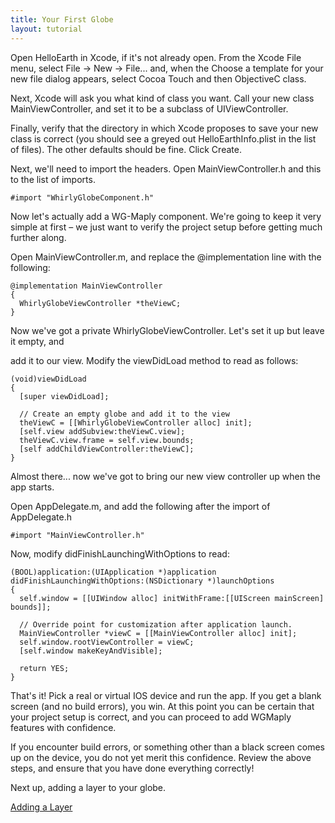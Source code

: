 ```yaml
---
title: Your First Globe
layout: tutorial
---
```


Open HelloEarth in Xcode, if it's not already open. From the Xcode File menu, select File → New → File... and, when the Choose a template for your new file dialog appears, select Cocoa Touch and then Objective­C class.

Next, Xcode will ask you what kind of class you want. Call your new class MainViewController, and set it to be a subclass of UIViewController.

Finally, verify that the directory in which Xcode proposes to save your new class is correct (you should see a greyed ­out HelloEarth­Info.plist in the list of files). The other defaults should be fine. Click Create.

Next, we'll need to import the headers. Open MainViewController.h and this to the list of imports.

~~~objc
#import "WhirlyGlobeComponent.h"
~~~

Now let's actually add a WG-­Maply component. We're going to keep it very simple at first – we just want to verify the project setup before getting much further along.

Open MainViewController.m, and replace the @implementation line with the following:

~~~objc
@implementation MainViewController
{
  WhirlyGlobeViewController *theViewC;
}
~~~

Now we've got a private WhirlyGlobeViewController. Let's set it up but leave it empty, and

add it to our view. Modify the viewDidLoad method to read as follows:

~~~objc
(void)viewDidLoad
{
  [super viewDidLoad];

  // Create an empty globe and add it to the view
  theViewC = [[WhirlyGlobeViewController alloc] init];
  [self.view addSubview:theViewC.view];
  theViewC.view.frame = self.view.bounds;
  [self addChildViewController:theViewC];
}
~~~

Almost there... now we've got to bring our new view controller up when the app starts.

Open AppDelegate.m, and add the following after the import of AppDelegate.h

~~~objc
#import "MainViewController.h"
~~~

Now, modify didFinishLaunchingWithOptions to read:

~~~objc
(BOOL)application:(UIApplication *)application didFinishLaunchingWithOptions:(NSDictionary *)launchOptions
{
  self.window = [[UIWindow alloc] initWithFrame:[[UIScreen mainScreen] bounds]];

  // Override point for customization after application launch.
  MainViewController *viewC = [[MainViewController alloc] init];
  self.window.rootViewController = viewC;
  [self.window makeKeyAndVisible];

  return YES;
}
~~~

That's it! Pick a real or virtual IOS device and run the app. If you get a blank screen (and no build errors), you win. At this point you can be certain that your project setup is correct, and you can proceed to add WG­Maply features with confidence.

If you encounter build errors, or something other than a black screen comes up on the device, you do not yet merit this confidence. Review the above steps, and ensure that you have done everything correctly!

Next up, adding a layer to your globe.

[Adding a Layer](adding_a_layer.html)
